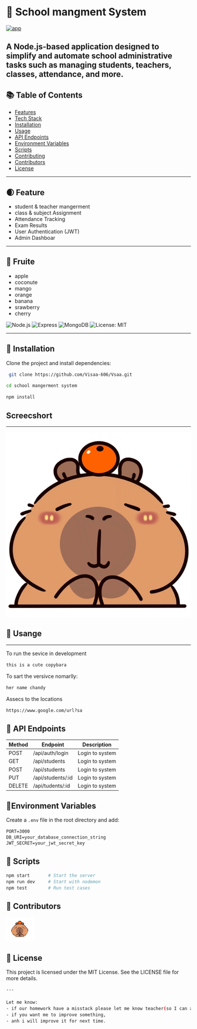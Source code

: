 # 🏫 School mangment System
[![app](https://img.shields.io/badge/school_mangament_System-Administrator-pink)]()

A Node.js-based application designed to simplify and automate school administrative tasks such as managing students, teachers, classes, attendance, and more.
---

## 📚 Table of Contents
- [Features](#features)
- [Tech Stack](#tech-stack)
- [Installation](#installation)
- [Usage](#usage)
- [API Endpoints](#api-endpoints)
- [Environment Variables](#environment-variables)
- [Scripts](#scripts)
- [Contributing](#contributing)
- [Contributors](#contributors)
- [License](#license)
---

## 🌒 Feature
- student & teacher mangerment 
- class & subject Assignment
- Attendance Tracking
- Exam Results
- User Authentication (JWT)
- Admin Dashboar
---

## 🥝 Fruite
- apple
- coconute
- mango
- orange
- banana
- srawberry
- cherry

![Node.js](https://img.shields.io/badge/Node.js-18.x-pink)
![Express](https://img.shields.io/badge/Express.js-Framework-brown)
![MongoDB](https://img.shields.io/badge/MongoDB-Database-yellow)
![License: MIT](https://img.shields.io/badge/license-MIT-blue.svg)

---

## 🚀 Installation

Clone the project and install dependencies:
```bash 
 git clone https://github.com/Visaa-606/Vsaa.git
```
```bash
cd school mangerment system
```
```bash
npm install 
```
## Screecshort
---
![alt text](image-1.png)

## 🍋 Usange
---
To run the sevice in development
```bash
this is a cute copybara
```
To sart the versivce nomarlly:
```bash
her name chandy
```
Assecs to the locations
```bash
https://www.google.com/url?sa
```
## 📮 API Endpoints
|Method | Endpoint            | Description       |
|-------|---------------------|-------------------|
| POST   |/api/auth/login      | Login to system   |
| GET   |/api/students      | Login to system   |
| POST   |/api/students      | Login to system   |
| PUT   |/api/students/:id      | Login to system   |
| DELETE   |/api/tudents/:id     | Login to system   |

## 🥑Environment Variables

Create a `.env` file in the root directory and add:
```env
PORT=3000
DB_URI=your_database_connection_string
JWT_SECRET=your_jwt_secret_key
```
## 🧪 Scripts
```bash
npm start       # Start the server
npm run dev     # Start with nodemon
npm test        # Run test cases
```
## 👥 Contributors
![alt text](image-3.png)


## 🍞 License
This project is licensed under the MIT License.
See the LICENSE file for more details.

```bash
---

Let me know:
- if our homework have a misstack please let me know teacher(so I can adjust that part),
- if you want me to improve something,
- anh i will improve it for next time.
```




